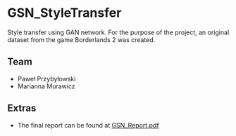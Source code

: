# GSN_StyleTransfer
Style transfer using GAN network. For the purpose of the project, an original dataset from the game Borderlands 2 was created.

## Team
- Paweł Przybyłowski
- Marianna Murawicz

## Extras
* The final report can be found at [GSN_Report.pdf](https://github.com/Stfoorca/GSN_StyleTransfer/blob/main/GSN_Report.pdf)
